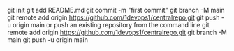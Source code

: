 git init
git add README.md
git commit -m "first commit"
git branch -M main
git remote add origin https://github.com/1devops1/centralrepo.git
git push -u origin main
or push an existing repository from the command line
git remote add origin https://github.com/1devops1/centralrepo.git
git branch -M main
git push -u origin main
